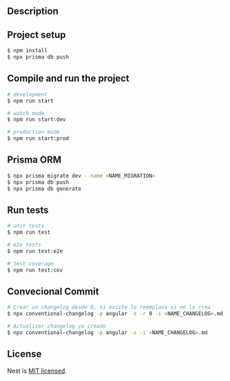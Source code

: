 ## Description

## Project setup

```bash
$ npm install
$ npx prisma db push
```

## Compile and run the project

```bash
# development
$ npm run start

# watch mode
$ npm run start:dev

# production mode
$ npm run start:prod
```

## Prisma ORM

```bash
$ npx prisma migrate dev --name <NAME_MIGRATION>
$ npx prisma db push
$ npx prisma db generate
```

## Run tests

```bash
# unit tests
$ npm run test

# e2e tests
$ npm run test:e2e

# test coverage
$ npm run test:cov
```

## Convecional Commit

```bash
# Crear un changelog desde 0, si existe lo reemplaza si no lo crea
$ npx conventional-changelog -p angular -s -r 0 -i <NAME_CHANGELOG>.md

# Actualizar changelog ya creado
$ npx conventional-changelog -p angular -s -i <NAME_CHANGELOG>.md
```

## License

Nest is [MIT licensed](https://github.com/nestjs/nest/blob/master/LICENSE).
